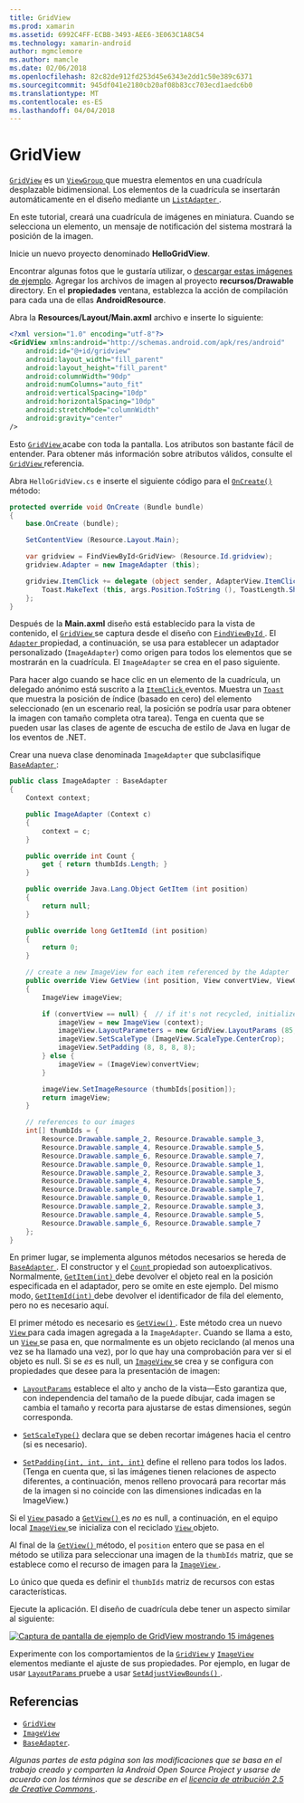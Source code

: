 ```yaml
---
title: GridView
ms.prod: xamarin
ms.assetid: 6992C4FF-ECBB-3493-AEE6-3E063C1A8C54
ms.technology: xamarin-android
author: mgmclemore
ms.author: mamcle
ms.date: 02/06/2018
ms.openlocfilehash: 82c82de912fd253d45e6343e2dd1c50e389c6371
ms.sourcegitcommit: 945df041e2180cb20af08b83cc703ecd1aedc6b0
ms.translationtype: MT
ms.contentlocale: es-ES
ms.lasthandoff: 04/04/2018
---
```

# <a name="gridview"></a>GridView

[`GridView`](https://developer.xamarin.com/api/type/Android.Widget.GridView/) es un [ `ViewGroup` ](https://developer.xamarin.com/api/type/Android.Views.ViewGroup/) que muestra elementos en una cuadrícula desplazable bidimensional. Los elementos de la cuadrícula se insertarán automáticamente en el diseño mediante un [ `ListAdapter` ](https://developer.xamarin.com/api/property/Android.App.ListActivity.ListAdapter/).

En este tutorial, creará una cuadrícula de imágenes en miniatura. Cuando se selecciona un elemento, un mensaje de notificación del sistema mostrará la posición de la imagen.

Inicie un nuevo proyecto denominado **HelloGridView**.

Encontrar algunas fotos que le gustaría utilizar, o [descargar estas imágenes de ejemplo](http://developer.android.com/shareables/sample_images.zip). Agregar los archivos de imagen al proyecto **recursos/Drawable** directory. En el **propiedades** ventana, establezca la acción de compilación para cada una de ellas **AndroidResource**.

Abra la **Resources/Layout/Main.axml** archivo e inserte lo siguiente:

```xml
<?xml version="1.0" encoding="utf-8"?>
<GridView xmlns:android="http://schemas.android.com/apk/res/android"
    android:id="@+id/gridview"
    android:layout_width="fill_parent"
    android:layout_height="fill_parent"
    android:columnWidth="90dp"
    android:numColumns="auto_fit"
    android:verticalSpacing="10dp"
    android:horizontalSpacing="10dp"
    android:stretchMode="columnWidth"
    android:gravity="center"
/>
```

Esto [ `GridView` ](https://developer.xamarin.com/api/type/Android.Widget.GridView/) acabe con toda la pantalla. Los atributos son bastante fácil de entender. Para obtener más información sobre atributos válidos, consulte el [ `GridView` ](https://developer.xamarin.com/api/type/Android.Widget.GridView/) referencia.

Abra `HelloGridView.cs` e inserte el siguiente código para el [ `OnCreate()` ](https://developer.xamarin.com/api/member/Android.App.Activity.OnCreate/p/Android.OS.Bundle/) método:

```csharp
protected override void OnCreate (Bundle bundle)
{
    base.OnCreate (bundle);

    SetContentView (Resource.Layout.Main);

    var gridview = FindViewById<GridView> (Resource.Id.gridview);
    gridview.Adapter = new ImageAdapter (this);

    gridview.ItemClick += delegate (object sender, AdapterView.ItemClickEventArgs args) {
        Toast.MakeText (this, args.Position.ToString (), ToastLength.Short).Show ();
    };
}
```

Después de la **Main.axml** diseño está establecido para la vista de contenido, el [ `GridView` ](https://developer.xamarin.com/api/type/Android.Widget.GridView/) se captura desde el diseño con [ `FindViewById` ](https://developer.xamarin.com/api/member/Android.App.Activity.FindViewById/). El [ `Adapter` ](https://developer.xamarin.com/api/property/Android.Widget.AdapterView.RawAdapter/) propiedad, a continuación, se usa para establecer un adaptador personalizado (`ImageAdapter`) como origen para todos los elementos que se mostrarán en la cuadrícula. El `ImageAdapter` se crea en el paso siguiente.

Para hacer algo cuando se hace clic en un elemento de la cuadrícula, un delegado anónimo está suscrito a la [ `ItemClick` ](https://developer.xamarin.com/api/event/Android.Widget.AdapterView.ItemClick/) eventos.
Muestra un [ `Toast` ](https://developer.xamarin.com/api/type/Android.Widget.Toast/) que muestra la posición de índice (basado en cero) del elemento seleccionado (en un escenario real, la posición se podría usar para obtener la imagen con tamaño completa otra tarea). Tenga en cuenta que se pueden usar las clases de agente de escucha de estilo de Java en lugar de los eventos de .NET.

Crear una nueva clase denominada `ImageAdapter` que subclasifique [ `BaseAdapter` ](https://developer.xamarin.com/api/type/Android.Widget.BaseAdapter/):

```csharp
public class ImageAdapter : BaseAdapter
{
    Context context;

    public ImageAdapter (Context c)
    {
        context = c;
    }

    public override int Count {
        get { return thumbIds.Length; }
    }

    public override Java.Lang.Object GetItem (int position)
    {
        return null;
    }

    public override long GetItemId (int position)
    {
        return 0;
    }

    // create a new ImageView for each item referenced by the Adapter
    public override View GetView (int position, View convertView, ViewGroup parent)
    {
        ImageView imageView;

        if (convertView == null) {  // if it's not recycled, initialize some attributes
            imageView = new ImageView (context);
            imageView.LayoutParameters = new GridView.LayoutParams (85, 85);
            imageView.SetScaleType (ImageView.ScaleType.CenterCrop);
            imageView.SetPadding (8, 8, 8, 8);
        } else {
            imageView = (ImageView)convertView;
        }

        imageView.SetImageResource (thumbIds[position]);
        return imageView;
    }

    // references to our images
    int[] thumbIds = {
        Resource.Drawable.sample_2, Resource.Drawable.sample_3,
        Resource.Drawable.sample_4, Resource.Drawable.sample_5,
        Resource.Drawable.sample_6, Resource.Drawable.sample_7,
        Resource.Drawable.sample_0, Resource.Drawable.sample_1,
        Resource.Drawable.sample_2, Resource.Drawable.sample_3,
        Resource.Drawable.sample_4, Resource.Drawable.sample_5,
        Resource.Drawable.sample_6, Resource.Drawable.sample_7,
        Resource.Drawable.sample_0, Resource.Drawable.sample_1,
        Resource.Drawable.sample_2, Resource.Drawable.sample_3,
        Resource.Drawable.sample_4, Resource.Drawable.sample_5,
        Resource.Drawable.sample_6, Resource.Drawable.sample_7
    };
}
```

En primer lugar, se implementa algunos métodos necesarios se hereda de [ `BaseAdapter` ](https://developer.xamarin.com/api/type/Android.Widget.BaseAdapter/). El constructor y el [ `Count` ](https://developer.xamarin.com/api/property/Android.Widget.BaseAdapter.Count/) propiedad son autoexplicativos. Normalmente, [ `GetItem(int)` ](https://developer.xamarin.com/api/member/Android.Widget.BaseAdapter.GetItem/) debe devolver el objeto real en la posición especificada en el adaptador, pero se omite en este ejemplo. Del mismo modo, [ `GetItemId(int)` ](https://developer.xamarin.com/api/member/Android.Widget.BaseAdapter.GetItemId/) debe devolver el identificador de fila del elemento, pero no es necesario aquí.

El primer método es necesario es [ `GetView()` ](https://developer.xamarin.com/api/member/Android.Widget.BaseAdapter.GetView/).
Este método crea un nuevo [ `View` ](https://developer.xamarin.com/api/type/Android.Views.View/) para cada imagen agregada a la `ImageAdapter`. Cuando se llama a esto, un [ `View` ](https://developer.xamarin.com/api/type/Android.Views.View/) se pasa en, que normalmente es un objeto reciclando (al menos una vez se ha llamado una vez), por lo que hay una comprobación para ver si el objeto es null. Si se *es* es null, un [ `ImageView` ](https://developer.xamarin.com/api/type/Android.Widget.ImageView/) se crea y se configura con propiedades que desee para la presentación de imagen:

- [`LayoutParams`](https://developer.xamarin.com/api/property/Android.Views.View.LayoutParameters/) establece el alto y ancho de la vista&mdash;Esto garantiza que, con independencia del tamaño de la puede dibujar, cada imagen se cambia el tamaño y recorta para ajustarse de estas dimensiones, según corresponda.

- [`SetScaleType()`](https://developer.xamarin.com/api/member/Android.Widget.ImageView.SetScaleType/) declara que se deben recortar imágenes hacia el centro (si es necesario).

- [`SetPadding(int, int, int, int)`](https://developer.xamarin.com/api/member/Android.Views.View.SetPadding/) define el relleno para todos los lados. (Tenga en cuenta que, si las imágenes tienen relaciones de aspecto diferentes, a continuación, menos relleno provocará para recortar más de la imagen si no coincide con las dimensiones indicadas en la ImageView.)

Si el [ `View` ](https://developer.xamarin.com/api/type/Android.Views.View/) pasado a [ `GetView()` ](https://developer.xamarin.com/api/member/Android.Widget.BaseAdapter.GetView/) es *no* es null, a continuación, en el equipo local [ `ImageView` ](https://developer.xamarin.com/api/type/Android.Widget.ImageView/) se inicializa con el reciclado [ `View` ](https://developer.xamarin.com/api/type/Android.Views.View/) objeto.

Al final de la [ `GetView()` ](https://developer.xamarin.com/api/member/Android.Widget.BaseAdapter.GetView/) método, el `position` entero que se pasa en el método se utiliza para seleccionar una imagen de la `thumbIds` matriz, que se establece como el recurso de imagen para la [ `ImageView` ](https://developer.xamarin.com/api/type/Android.Widget.ImageView/).

Lo único que queda es definir el `thumbIds` matriz de recursos con estas características.

Ejecute la aplicación. El diseño de cuadrícula debe tener un aspecto similar al siguiente:

[![Captura de pantalla de ejemplo de GridView mostrando 15 imágenes](grid-view-images/helloviews4.png)](grid-view-images/helloviews4.png#lightbox)

Experimente con los comportamientos de la [ `GridView` ](https://developer.xamarin.com/api/type/Android.Widget.GridView/) y [ `ImageView` ](https://developer.xamarin.com/api/type/Android.Widget.ImageView/) elementos mediante el ajuste de sus propiedades. Por ejemplo, en lugar de usar [ `LayoutParams` ](https://developer.xamarin.com/api/property/Android.Views.View.LayoutParameters/) pruebe a usar [ `SetAdjustViewBounds()` ](https://developer.xamarin.com/api/member/Android.Widget.ImageView.SetAdjustViewBounds/).


## <a name="references"></a>Referencias

-   [`GridView`](https://developer.xamarin.com/api/type/Android.Widget.GridView/) 
-   [`ImageView`](https://developer.xamarin.com/api/type/Android.Widget.ImageView/)
-   [`BaseAdapter`](https://developer.xamarin.com/api/type/Android.Widget.BaseAdapter/).

*Algunas partes de esta página son las modificaciones que se basa en el trabajo creado y comparten la Android Open Source Project y usarse de acuerdo con los términos que se describe en el*
[*licencia de atribución 2.5 de Creative Commons* ](http://creativecommons.org/licenses/by/2.5/).
